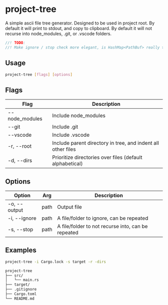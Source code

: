 # project-tree

A simple ascii file tree generator. Designed to be used in project root. By default it will print to stdout, and copy to clipboard. By default it will not recurse into node_modules, .git, or .vscode folders.

```rust
//! TODO:
//! Make ignore / stop check more elegant, is HashMap<PathBuf> really the best way to do this?
```

## Usage

```bash
project-tree [flags] [options]
```

## Flags

| Flag | Description |
| --- | --- |
| --node_modules | Include node_modules |
| --git | Include .git |
| --vscode | Include .vscode |
| -r, --root | Include parent directory in tree, and indent all other files |
| -d, --dirs | Prioritize directories over files (default alphabetical) |

## Options

| Option | Arg | Description |
| --- | --- | --- |
| -o, --output | path | Output file |
| -i, --ignore | path | A file/folder to ignore, can be repeated |
| -s, --stop | path | A file/folder to not recurse into, can be repeated |

## Examples

```bash
project-tree -i Cargo.lock -s target -r -dirs
```

```bash
project-tree
├── src/
│   └── main.rs
├── target/
├── .gitignore
├── Cargo.toml
└── README.md
```
